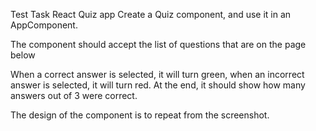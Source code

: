 Test Task React
Quiz app
Create a Quiz component, and use it in an AppComponent.

The component should accept the list of questions that are on the page below
<quiz questions={questions} />

When a correct answer is selected, it will turn green, when an incorrect answer is selected, it will turn red. At the end, it should show how many answers out of 3 were correct.

The design of the component is to repeat from the screenshot.
